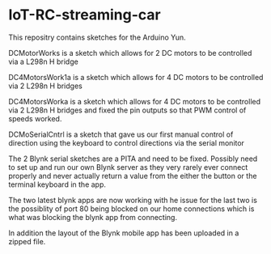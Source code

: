 # IoT-RC-streaming-car

This repositry contains sketches for the Arduino Yun.

DCMotorWorks is a sketch which allows for 2 DC motors to be controlled via a L298n H bridge 

DC4MotorsWork1a is a sketch which allows for 4 DC motors to be controlled via 2 L298n H bridges 

DC4MotorsWorka is a sketch which allows for 4 DC motors to be controlled via 2 L298n H bridges and fixed the pin outputs 
so that PWM control of speeds worked.

DCMoSerialCntrl is a sketch that gave us our first manual control of direction using the keyboard to control directions 
via the serial monitor

The 2 Blynk serial sketches are a PITA and need to be fixed. Possibly need to set up and run our own Blynk server as they very rarely ever connect properly and never actually return a value from the either the button or the terminal keyboard in the app.


The two latest blynk apps are now working with he issue for the last two is the possiblity of port 80 being blocked on our home connections which is what was blocking the blynk app from connecting.

In addition the layout of the Blynk mobile app has been uploaded in a zipped file.
